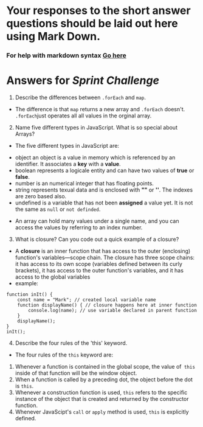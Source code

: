 # Your responses to the short answer questions should be laid out here using Mark Down.
### For help with markdown syntax [Go here](https://github.com/adam-p/markdown-here/wiki/Markdown-Cheatsheet)

# Answers for _Sprint Challenge_

1. Describe the differences between `.forEach` and `map`.
* The difference is that `map` returns a new array and `.forEach` doesn't. `.forEach`just operates all all values in the orginal array.

2. Name five different types in JavaScript. What is so special about Arrays?
* The five different types in JavaScript are:
- object an object is a value in memory which is referenced by an identifier. It associates a **key** with a **value**.
- boolean represents a logicale entity and can have two values of **true** or **false**.
- number is an numerical integer that has floating points.
- string represents texual data and is enclosed with **""** or **''**. The indexes are zero based also.
- undefined is a variable that has not been **assigned** a value yet. It is not the same as `null` or `not definded`.

* An array can hold many values under a single name, and you can access the values by referring to an index number.

3. What is closure? Can you code out a quick example of a closure?
* A **closure** is an inner function that has access to the outer (enclosing) function's variables—scope chain. The closure has three scope chains: it has access to its own scope (variables defined between its curly brackets), it has access to the outer function's variables, and it has access to the global variables
* example: 
```
function inIt() {
    const name = "Mark"; // created local variable name
    function displayName() { // closure happens here at inner function
        console.log(name); // use variable declared in parent function
    }
    displayName();
}
inIt();
```

4. Describe the four rules of the 'this' keyword.
* The four rules of the `this` keyword are:
1. Whenever a function is contained in the global scope, the value of` this` inside of that function will be the window object.
2. When a function is called by a preceding dot, the object before the dot is `this`.
3. Whenever a construction function is used, `this` refers to the specific instance of the object that is created and returned by the constructor function.
4. Whenever JavaScipt's `call` or `apply` method is used, `this` is explicitly defined.






